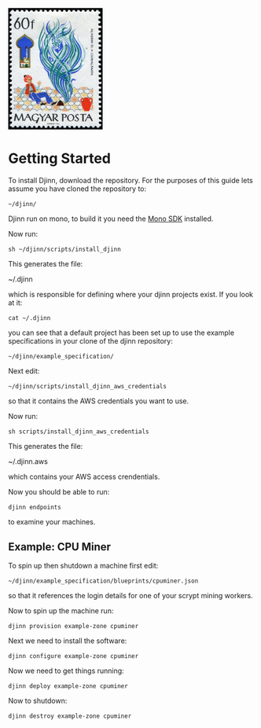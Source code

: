 <img src="logo.jpg" width="192px"/>

Getting Started
===============

To install Djinn, download the repository.  For the purposes of this guide lets assume you have cloned the repository to:

    ~/djinn/

Djinn run on mono, to build it you need the [Mono SDK](http://www.go-mono.com/mono-downloads/download.html) installed.

Now run:

    sh ~/djinn/scripts/install_djinn

This generates the file:

   ~/.djinn

which is responsible for defining where your djinn projects exist.  If you look at it:

    cat ~/.djinn

you can see that a default project has been set up to use the example specifications in your clone of the djinn repository:

    ~/djinn/example_specification/

Next edit:

    ~/djinn/scripts/install_djinn_aws_credentials

so that it contains the AWS credentials you want to use.

Now run:

    sh scripts/install_djinn_aws_credentials

This generates the file:

   ~/.djinn.aws

which contains your AWS access crendentials.

Now you should be able to run:

    djinn endpoints

to examine your machines.


Example: CPU Miner
------------------

To spin up then shutdown a machine first edit:

    ~/djinn/example_specification/blueprints/cpuminer.json

so that it references the login details for one of your scrypt mining workers.

Now to spin up the machine run:

    djinn provision example-zone cpuminer

Next we need to install the software:

    djinn configure example-zone cpuminer

Now we need to get things running:

    djinn deploy example-zone cpuminer

Now to shutdown:

    djinn destroy example-zone cpuminer


